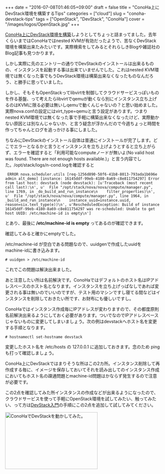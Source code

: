 +++
date = "2016-07-08T01:46:05+09:00"
draft = false
title = "ConoHa上にDevStack環境を構築するTips"
categories = ["cloud"]
slug = "conoha-devstack-tips"
tags = ["OpenStack", "DevStack", "ConoHa"]
cover = "/images/logos/OpenStack.jpg"
+++

<a href="https://keruru.net/2016/04/17/conoha%e3%81%abdevstack%e7%92%b0%e5%a2%83%e3%82%92%e6%a7%8b%e7%af%89/">ConoHa上にDevStack環境を構築</a>しようとしてちょっと詰まってました。去年くらいまではConoHaではnested KVMが有効だったようで、苦なくDevStack環境を構築出来たみたいです。実際検索をしてみるとそれらしきBlogや雑誌社のBlog記事も見つかります。

しかし実際に先のエントリーの通りでDevStackのインストールは出来るものの、インスタンスを起動する事は出来ていませんでした。これはnested KVM環境では無くなった事でもうDevStack環境は構築出来なくなったものなんだろう、と勝手に思っていました。

しかし、そもそもOpenStackってlibvirtを制御してクラウドサービスっぽいものを作る基盤、って考えたらlibvirtでqemuが動くなら別にインスタンス立ち上げるのはKVMに限る必要は無いしqemuで動くんじゃないの？と思い始めました。実際nova.confの設定にはvirt_type=qemuと言う設定があります。つまりnested KVM環境では無くなった事で手軽に構築出来なくなったけど、実際動かない原因とは別なんじゃないか、と言う疑念が浮かんだので今週ちょっと時間を作ってちゃんとログを追っかける事にしました。

<!--more-->

ちなみにDevStackのインストール自体は普通にインストールが完了します。どこでエラーとなるかと言うとインスタンスを立ち上げようとすると立ち上がらず、エラーを確認すると「利用可能なcomputeノードが無いよ(No valid host was found. There are not enough hosts available.)」と言う内容でした。/opt/stack/logs/n-cond.logを確認すると

```
 ERROR nova.scheduler.utils [req-1256d890-58f6-41b8-8013-793ada1b696e admin alt_demo] [instance: 16145ddf-99eb-4180-8a69-c8e811754297] Error from last host: devstack (node devstack): [u'Traceback (most recent call last):\n', u'  File "/opt/stack/nova/nova/compute/manager.py", line 1769, in _do_build_and_run_instance\n    filter_properties)\n', u'  File "/opt/stack/nova/nova/compute/manager.py", line 1964, in _build_and_run_instance\n    instance_uuid=instance.uuid, reason=six.text_type(e))\n', u'RescheduledException: Build of instance 16145ddf-99eb-4180-8a69-c8e811754297 was re-scheduled: Unable to get host UUID: /etc/machine-id is empty\n']
```

とあり、最後に<strong> /etc/machine-id is empty </strong>ってあるのが確認できます。

確認してみると確かにemptyでした。

/etc/machine-id が空白である問題なので、uuidgenで作成したuuidをmachine-idに書き込みます。

```
# uuidgen > /etc/machine-id
```

これでこの問題は解決出来ました。

あと注意したい所は名前解決です。ConoHaではデフォルトのホスト名はIPアドレスベースのホスト名となります。インスタンスを立ち上げっぱなしであれば変更される事は無いのでいいのですが、テスト用のマシンですし寝てる間などはインスタンスを削除しておきたい所です、お財布にも優しいですし。

ConoHaではインスタンス作成毎にIPアドレスが変わりますので、その都度原則名前解決出来るようにしておく必要があります。ついでなのでIPアドレスベースじゃないものに変更してしまいましょう。次の例はdevstackへホスト名を変更する手順となります。

```
# hostnamectl set-hostname devstack
```

変更したホスト名を /etc/hosts の 127.0.0.1 に追加しておきます。念のため ping も打って確認しましょう。

ConoHa上にDevStackではまりそうな所はこの2カ所。インスタンス削除して再作成する毎に、イメージを保存しておいてそれを読み出してのインスタンス作成においてもホスト名の疎通問題とmachine-id問題はかならず発生するので注意が必要です。

この2点を確認してみた所インスタンスの作成などが出来るようになったので、クラウドサービスを使って手軽にOpenStack環境を試してみたい、触ってみたい、って方は<a href="https://github.com/rafiror/openstack/wiki/Devstack%E5%85%A5%E9%96%80">DevStack入門</a>の手順にこの2点を追加して試してみてください。

<a href="/images/2016/07/devstack-ok.png"><img src="/images/2016/07/devstack-ok-300x184.png" alt="ConoHaでDevStackを動かしてみた。" width="300" height="184" class="aligncenter size-medium wp-image-2727" /></a>

